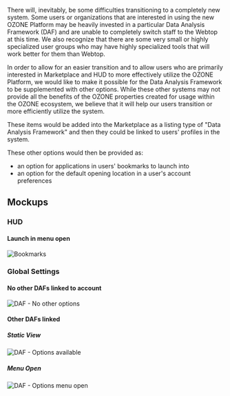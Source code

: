 There will, inevitably, be some difficulties transitioning to a completely new system. Some users or organizations that are interested in using the new OZONE Platform may be heavily invested in a particular Data Analysis Framework (DAF) and are unable to completely switch staff to the Webtop at this time. We also recognize that there are some very small or highly specialized user groups who may have highly specialized tools that will work better for them than Webtop.

In order to allow for an easier transition and to allow users who are primarily interested in Marketplace and HUD to more effectively utilize the OZONE Platform, we would like to make it possible for the Data Analysis Framework to be supplemented with other options. While these other systems may not provide all the benefits of the OZONE properties created for usage within the OZONE ecosystem, we believe that it will help our users transition or more efficiently utilize the system.

These items would be added into the Marketplace as a listing type of "Data Analysis Framework" and then they could be linked to users' profiles in the system.

These other options would then be provided as:
* an option for applications in users' bookmarks to launch into
* an option for the default opening location in a user's account preferences

## Mockups
### HUD
#### Launch in menu open
![Bookmarks](https://raw.githubusercontent.com/ozone-development/ozp-documentation/master/mockups/hud/HUD_Bookmarks_DAF_00Menu.png)

### Global Settings
#### No other DAFs linked to account
![DAF - No other options](https://raw.githubusercontent.com/ozone-development/ozp-documentation/master/mockups/global/GT_Settings_DAFconfig_NoOptions00.png)

#### Other DAFs linked
##### Static View
![DAF - Options available](https://raw.githubusercontent.com/ozone-development/ozp-documentation/master/mockups/global/GT_Settings_DAFconfig_Options01.png)

##### Menu Open
![DAF - Options menu open](https://raw.githubusercontent.com/ozone-development/ozp-documentation/master/mockups/global/GT_Settings_DAFconfig_Options02.png)